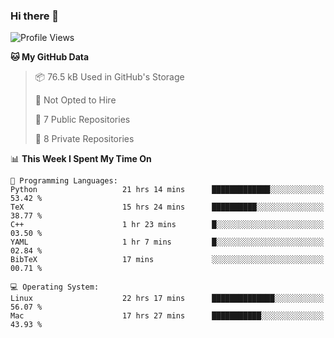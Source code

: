 ### Hi there 👋

<!--
**huayuan4396/huayuan4396** is a ✨ _special_ ✨ repository because its `README.md` (this file) appears on your GitHub profile.

Here are some ideas to get you started:

- 🔭 I’m currently working on ...
- 🌱 I’m currently learning ...
- 👯 I’m looking to collaborate on ...
- 🤔 I’m looking for help with ...
- 💬 Ask me about ...
- 📫 How to reach me: ...
- 😄 Pronouns: ...
- ⚡ Fun fact: ...
-->

<!--START_SECTION:waka-->
![Profile Views](http://img.shields.io/badge/Profile%20Views-18-blue)

**🐱 My GitHub Data** 

> 📦 76.5 kB Used in GitHub's Storage 
 > 
> 🚫 Not Opted to Hire
 > 
> 📜 7 Public Repositories 
 > 
> 🔑 8 Private Repositories 
 > 
📊 **This Week I Spent My Time On** 

```text
💬 Programming Languages: 
Python                   21 hrs 14 mins      █████████████░░░░░░░░░░░░   53.42 % 
TeX                      15 hrs 24 mins      ██████████░░░░░░░░░░░░░░░   38.77 % 
C++                      1 hr 23 mins        █░░░░░░░░░░░░░░░░░░░░░░░░   03.50 % 
YAML                     1 hr 7 mins         █░░░░░░░░░░░░░░░░░░░░░░░░   02.84 % 
BibTeX                   17 mins             ░░░░░░░░░░░░░░░░░░░░░░░░░   00.71 % 

💻 Operating System: 
Linux                    22 hrs 17 mins      ██████████████░░░░░░░░░░░   56.07 % 
Mac                      17 hrs 27 mins      ███████████░░░░░░░░░░░░░░   43.93 % 
```


<!--END_SECTION:waka-->
